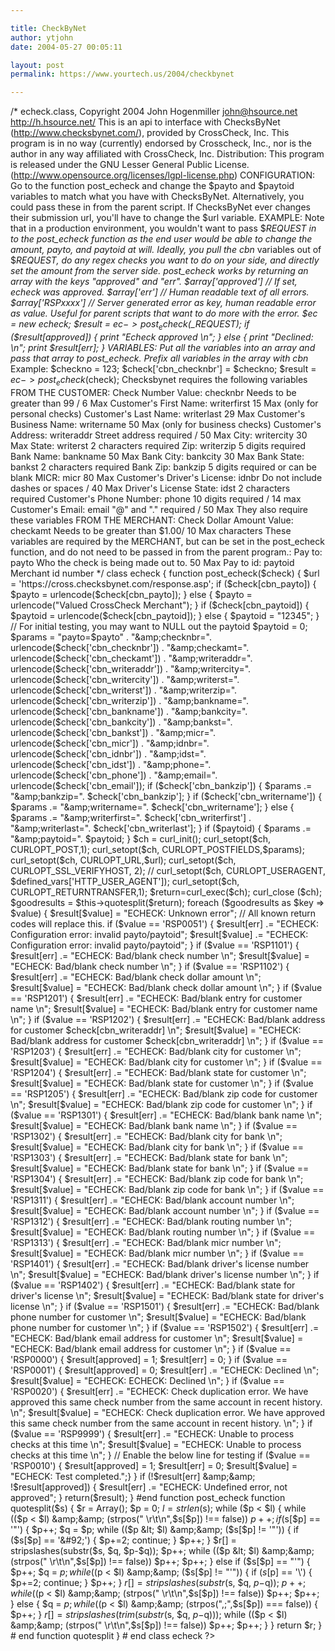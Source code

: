 ```yaml
---

title: CheckByNet
author: ytjohn
date: 2004-05-27 00:05:11

layout: post
permalink: https://www.yourtech.us/2004/checkbynet

---
```

/*
echeck.class, Copyright 2004 John Hogenmiller john@hsource.net
http://h.hsource.net/
This is an api to interface with ChecksByNet (http://www.checksbynet.com/), provided
by CrossCheck, Inc. This program is in no way (currently) endorsed by Crosscheck, Inc., nor is the author in any way affiliated with CrossCheck, Inc.
Distribution:
This program is released under the GNU Lesser General Public License.
(http://www.opensource.org/licenses/lgpl-license.php)
CONFIGURATION:
Go to the function post_echeck and change the $payto and $paytoid variables
to match what you have with ChecksByNet.  Alternatively, you could pass these
in from the parent script.  If ChecksByNet ever changes their
submission url, you'll have to change the $url variable.
EXAMPLE:
Note that in a production environment, you wouldn't want to pass $<em>REQUEST in
to the post_echeck function as the end user would be able to change the amount,
payto, and paytoid at will.  Ideally, you pull the cbn</em> variables out of
$<em>REQUEST, do any regex checks you want to do on your side, and directly
set the amount from the server side.
post_echeck works by returning an array with the keys "approved" and "err".
$array['approved']   // If set, echeck was approved.
$array['err']        // Human readable text of all errors.
$array['RSPxxxx']    // Server generated error as key, human readable error as value.
Useful for parent scripts that want to do more with the error.
$ec = new echeck;
$result = $ec->post_echeck($_REQUEST);
if ($result[approved])
{ print "Echeck approved
\n"; }
else
{ print "Declined:
\n";
print $result[err];
}
VARIABLES:
Put all the variables into an array and pass that array to post_echeck.
Prefix all variables in the array with cbn</em>
Example:
$checkno = 123;
$check['cbn_checknbr'] = $checkno;
$result = $ec->post_echeck($check);
Checksbynet requires the following variables FROM THE CUSTOMER:
Check Number Value: checknbr            Needs to be greater than 99 / 6 Max
Customer's First Name: writerfirst      15 Max    (only for personal checks)
Customer's Last Name:   writerlast      29 Max
Customer's Business Name: writername    50 Max    (only for business checks)
Customer's Address: writeraddr          Street address required / 50 Max
City: writercity                        30 Max
State: writerst                         2 characters required
Zip: writerzip                          5 digits required
Bank Name: bankname                     50 Max
Bank City: bankcity                     30 Max
Bank State: bankst                      2 characters required
Bank Zip: bankzip                       5 digits required or can be blank
MICR: micr                              80 Max
Customer's Driver's License: idnbr      Do not include dashes or spaces / 40 Max
Driver's License State: idst            2 characters required
Customer's Phone Number: phone          10 digits required / 14 max
Customer's Email: email                 "@" and "." required / 50 Max
They also require these variables FROM THE MERCHANT:
Check Dollar Amount Value: checkamt Needs to be greater than $1.00/ 10 Max characters
These variables are required by the MERCHANT, but can be set in the post_echeck
function, and do not need to be passed in from the parent program.:
Pay to: payto               Who the check is being made out to. 50 Max
Pay to id: paytoid          Merchant id number
*/
class echeck
{
function post_echeck($check)
{
$url = 'https://cross.checksbynet.com/response.asp';
if ($check[cbn_payto])
{ $payto = urlencode($check[cbn_payto]); }
else { $payto = urlencode("Valued CrossCheck Merchant"); }
if ($check[cbn_paytoid])
{ $paytoid = urlencode($check[cbn_paytoid]); }
else { $paytoid = "12345"; }
// For initial testing, you may want to NULL out the paytoid
$paytoid = 0;
$params =
"payto=$payto"
. "&amp;checknbr=".     urlencode($check['cbn_checknbr'])
. "&amp;checkamt=".     urlencode($check['cbn_checkamt'])
. "&amp;writeraddr=".   urlencode($check['cbn_writeraddr'])
. "&amp;writercity=".   urlencode($check['cbn_writercity'])
. "&amp;writerst=".     urlencode($check['cbn_writerst'])
. "&amp;writerzip=".    urlencode($check['cbn_writerzip'])
. "&amp;bankname=".     urlencode($check['cbn_bankname'])
. "&amp;bankcity=".     urlencode($check['cbn_bankcity'])
. "&amp;bankst=".       urlencode($check['cbn_bankst'])
. "&amp;micr=".     urlencode($check['cbn_micr'])
. "&amp;idnbr=".        urlencode($check['cbn_idnbr'])
. "&amp;idst=".     urlencode($check['cbn_idst'])
. "&amp;phone=".        urlencode($check['cbn_phone'])
. "&amp;email=".        urlencode($check['cbn_email']);
if ($check['cbn_bankzip'])     {    $params .=  "&amp;bankzip=".        $check['cbn_bankzip']; }
if ($check['cbn_writername']) { $params .=  "&amp;writername=". $check['cbn_writername'];      }
else { $params .= "&amp;writerfirst=". $check['cbn_writerfirst'] . "&amp;writerlast=". $check['cbn_writerlast']; }
if ($paytoid) { $params .= "&amp;paytoid=". $paytoid; }
$ch = curl_init();
curl_setopt($ch, CURLOPT_POST,1);
curl_setopt($ch, CURLOPT_POSTFIELDS,$params);
curl_setopt($ch, CURLOPT_URL,$url);
curl_setopt($ch, CURLOPT_SSL_VERIFYHOST,  2);
// curl_setopt($ch, CURLOPT_USERAGENT, $defined_vars['HTTP_USER_AGENT']);
curl_setopt($ch, CURLOPT_RETURNTRANSFER,1);
$return=curl_exec($ch);
curl_close ($ch);
$goodresults = $this->quotesplit($return);
foreach ($goodresults as $key => $value)
{
$result[$value] = "ECHECK: Unknown error"; // All known return codes will replace this.
if ($value == 'RSP0051') { $result[err] .= "ECHECK: Configuration error: invalid payto/paytoid";
$result[$value] .= "ECHECK: Configuration error: invalid payto/paytoid"; }
if ($value == 'RSP1101') { $result[err] .= "ECHECK: Bad/blank  check number
\n";
$result[$value] = "ECHECK: Bad/blank  check number
\n"; }
if ($value == 'RSP1102') { $result[err] .= "ECHECK: Bad/blank  check dollar amount
\n";
$result[$value] = "ECHECK: Bad/blank  check dollar amount
\n"; }
if ($value == 'RSP1201') { $result[err] .= "ECHECK: Bad/blank  entry for customer name
\n";
$result[$value] = "ECHECK: Bad/blank  entry for customer name
\n"; }
if ($value == 'RSP1202') { $result[err] .= "ECHECK: Bad/blank  address for customer $check[cbn_writeraddr]
\n";
$result[$value] = "ECHECK: Bad/blank address for customer $check[cbn_writeraddr]
\n"; }
if ($value == 'RSP1203') { $result[err] .= "ECHECK: Bad/blank  city for customer
\n";
$result[$value] = "ECHECK: Bad/blank  city for customer
\n"; }
if ($value == 'RSP1204') { $result[err] .= "ECHECK: Bad/blank  state for customer
\n";
$result[$value] = "ECHECK: Bad/blank  state for customer
\n"; }
if ($value == 'RSP1205') { $result[err] .= "ECHECK: Bad/blank  zip code for customer
\n";
$result[$value] = "ECHECK: Bad/blank  zip code for customer
\n"; }
if ($value == 'RSP1301') { $result[err] .= "ECHECK: Bad/blank  bank name
\n";
$result[$value] = "ECHECK: Bad/blank  bank name
\n"; }
if ($value == 'RSP1302') { $result[err] .= "ECHECK: Bad/blank  city for bank
\n";
$result[$value] = "ECHECK: Bad/blank  city for bank
\n"; }
if ($value == 'RSP1303') { $result[err] .= "ECHECK: Bad/blank  state for bank
\n";
$result[$value] = "ECHECK: Bad/blank  state for bank
\n"; }
if ($value == 'RSP1304') { $result[err] .= "ECHECK: Bad/blank  zip code for bank
\n";
$result[$value] = "ECHECK: Bad/blank  zip code for bank
\n"; }
if ($value == 'RSP1311') { $result[err] .= "ECHECK: Bad/blank  account number
\n";
$result[$value] = "ECHECK: Bad/blank  account number
\n"; }
if ($value == 'RSP1312') { $result[err] .= "ECHECK: Bad/blank  routing number
\n";
$result[$value] = "ECHECK: Bad/blank  routing number
\n"; }
if ($value == 'RSP1313') { $result[err] .= "ECHECK: Bad/blank  micr number
\n";
$result[$value] = "ECHECK: Bad/blank  micr number
\n"; }
if ($value == 'RSP1401') { $result[err] .= "ECHECK: Bad/blank  driver's license number
\n";
$result[$value] = "ECHECK: Bad/blank  driver's license number
\n"; }
if ($value == 'RSP1402') { $result[err] .= "ECHECK: Bad/blank  state for driver's license
\n";
$result[$value] = "ECHECK: Bad/blank  state for driver's license
\n"; }
if ($value == 'RSP1501') { $result[err] .= "ECHECK: Bad/blank  phone number for customer
\n";
$result[$value] = "ECHECK: Bad/blank  phone number for customer
\n"; }
if ($value == 'RSP1502') { $result[err] .= "ECHECK: Bad/blank  email address for customer
\n";
$result[$value] = "ECHECK: Bad/blank  email address for customer
\n"; }
if ($value == 'RSP0000') { $result[approved] = 1; $result[err] = 0; }
if ($value == 'RSP0001') { $result[approved] = 0; $result[err] .= "ECHECK: Declined
\n";
$result[$value] = "ECHECK: ECHECK: Declined
\n"; }
if ($value == 'RSP0020') { $result[err] .= "ECHECK: Check duplication error. We have approved this same check number from the same account in recent history.
\n";
$result[$value] = "ECHECK: Check duplication error. We have approved this same check number from the same account in recent history.
\n"; }
if ($value == 'RSP9999') { $result[err] .= "ECHECK: Unable to process checks at this time
\n";
$result[$value] = "ECHECK: Unable to process checks at this time
\n"; }
// Enable the below line for testing
if ($value == 'RSP0010') { $result[approved] = 1; $result[err] = 0;
$result[$value] = "ECHECK: Test completed.";}
}
if (!$result[err] &amp;&amp; !$result[approved]) { $result[err] .= "ECHECK: Undefined error, not approved"; }
return($result);
} #end function post_echeck
function quotesplit($s)
{
$r = Array();
$p = 0;
$l = strlen($s);
while ($p &lt; $l) {
while (($p &lt; $l) &amp;&amp; (strpos(" \r\t\n",$s[$p]) !== false)) $p++;
if ($s[$p] == '"') {
$p++;
$q = $p;
while (($p &lt; $l) &amp;&amp; ($s[$p] != '"')) {
if ($s[$p] == '&#92;') { $p+=2; continue; }
$p++;
}
$r[] = stripslashes(substr($s, $q, $p-$q));
$p++;
while (($p &lt; $l) &amp;&amp; (strpos(" \r\t\n",$s[$p]) !== false)) $p++;
$p++;
} else if ($s[$p] == "'") {
$p++;
$q = $p;
while (($p &lt; $l) &amp;&amp; ($s[$p] != "'")) {
if ($s[$p] == '&#92;') { $p+=2; continue; }
$p++;
}
$r[] = stripslashes(substr($s, $q, $p-$q));
$p++;
while (($p &lt; $l) &amp;&amp; (strpos(" \r\t\n",$s[$p]) !== false)) $p++;
$p++;
} else {
$q = $p;
while (($p &lt; $l) &amp;&amp; (strpos(",;",$s[$p]) === false)) {
$p++;
}
$r[] = stripslashes(trim(substr($s, $q, $p-$q)));
while (($p &lt; $l) &amp;&amp; (strpos(" \r\t\n",$s[$p]) !== false)) $p++;
$p++;
}
}
return $r;
} # end function quotesplit
} # end class echeck
?>
